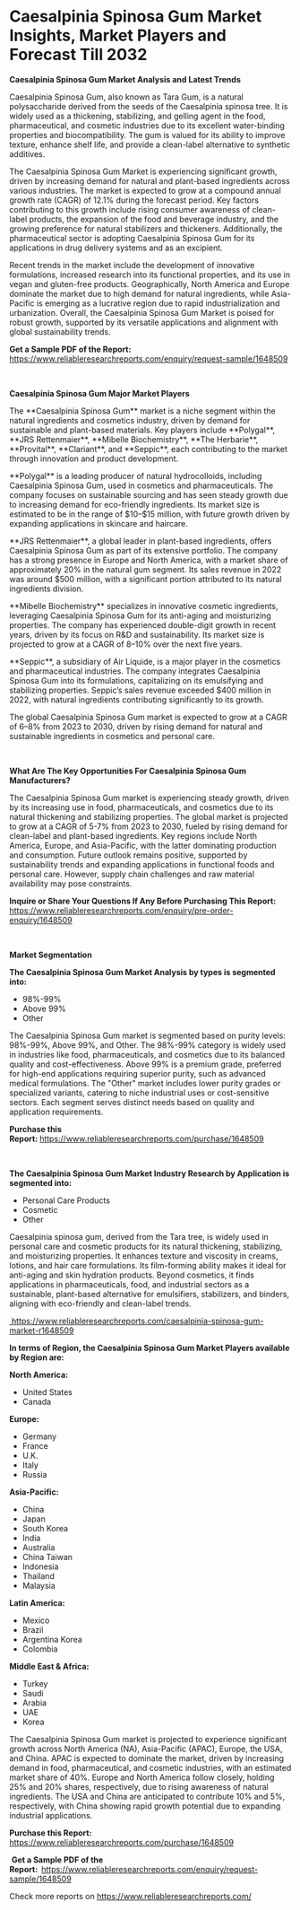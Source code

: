 <p><h1>Caesalpinia Spinosa Gum Market Insights, Market Players and Forecast Till 2032</h1></p><p><strong>Caesalpinia Spinosa Gum Market Analysis and Latest Trends</strong></p>
<p><p>Caesalpinia Spinosa Gum, also known as Tara Gum, is a natural polysaccharide derived from the seeds of the Caesalpinia spinosa tree. It is widely used as a thickening, stabilizing, and gelling agent in the food, pharmaceutical, and cosmetic industries due to its excellent water-binding properties and biocompatibility. The gum is valued for its ability to improve texture, enhance shelf life, and provide a clean-label alternative to synthetic additives.</p><p>The Caesalpinia Spinosa Gum Market is experiencing significant growth, driven by increasing demand for natural and plant-based ingredients across various industries. The market is expected to grow at a compound annual growth rate (CAGR) of 12.1% during the forecast period. Key factors contributing to this growth include rising consumer awareness of clean-label products, the expansion of the food and beverage industry, and the growing preference for natural stabilizers and thickeners. Additionally, the pharmaceutical sector is adopting Caesalpinia Spinosa Gum for its applications in drug delivery systems and as an excipient.</p><p>Recent trends in the market include the development of innovative formulations, increased research into its functional properties, and its use in vegan and gluten-free products. Geographically, North America and Europe dominate the market due to high demand for natural ingredients, while Asia-Pacific is emerging as a lucrative region due to rapid industrialization and urbanization. Overall, the Caesalpinia Spinosa Gum Market is poised for robust growth, supported by its versatile applications and alignment with global sustainability trends.</p></p>
<p><strong>Get a Sample PDF of the Report:&nbsp;</strong> <a href="https://www.reliableresearchreports.com/enquiry/request-sample/1648509?utm_campaign=2206&utm_medium=2&utm_source=Github&utm_content=ia&utm_term=27012025&utm_id=caesalpinia-spinosa-gum">https://www.reliableresearchreports.com/enquiry/request-sample/1648509</a></p>
<p>&nbsp;</p>
<p><strong>Caesalpinia Spinosa Gum Major Market Players</strong></p>
<p><p>The **Caesalpinia Spinosa Gum** market is a niche segment within the natural ingredients and cosmetics industry, driven by demand for sustainable and plant-based materials. Key players include **Polygal**, **JRS Rettenmaier**, **Mibelle Biochemistry**, **The Herbarie**, **Provital**, **Clariant**, and **Seppic**, each contributing to the market through innovation and product development.</p><p>**Polygal** is a leading producer of natural hydrocolloids, including Caesalpinia Spinosa Gum, used in cosmetics and pharmaceuticals. The company focuses on sustainable sourcing and has seen steady growth due to increasing demand for eco-friendly ingredients. Its market size is estimated to be in the range of $10–$15 million, with future growth driven by expanding applications in skincare and haircare.</p><p>**JRS Rettenmaier**, a global leader in plant-based ingredients, offers Caesalpinia Spinosa Gum as part of its extensive portfolio. The company has a strong presence in Europe and North America, with a market share of approximately 20% in the natural gum segment. Its sales revenue in 2022 was around $500 million, with a significant portion attributed to its natural ingredients division.</p><p>**Mibelle Biochemistry** specializes in innovative cosmetic ingredients, leveraging Caesalpinia Spinosa Gum for its anti-aging and moisturizing properties. The company has experienced double-digit growth in recent years, driven by its focus on R&D and sustainability. Its market size is projected to grow at a CAGR of 8–10% over the next five years.</p><p>**Seppic**, a subsidiary of Air Liquide, is a major player in the cosmetics and pharmaceutical industries. The company integrates Caesalpinia Spinosa Gum into its formulations, capitalizing on its emulsifying and stabilizing properties. Seppic’s sales revenue exceeded $400 million in 2022, with natural ingredients contributing significantly to its growth.</p><p>The global Caesalpinia Spinosa Gum market is expected to grow at a CAGR of 6–8% from 2023 to 2030, driven by rising demand for natural and sustainable ingredients in cosmetics and personal care.</p></p>
<p>&nbsp;</p>
<p><strong>What Are The Key Opportunities For Caesalpinia Spinosa Gum Manufacturers?</strong></p>
<p><p>The Caesalpinia Spinosa Gum market is experiencing steady growth, driven by its increasing use in food, pharmaceuticals, and cosmetics due to its natural thickening and stabilizing properties. The global market is projected to grow at a CAGR of 5-7% from 2023 to 2030, fueled by rising demand for clean-label and plant-based ingredients. Key regions include North America, Europe, and Asia-Pacific, with the latter dominating production and consumption. Future outlook remains positive, supported by sustainability trends and expanding applications in functional foods and personal care. However, supply chain challenges and raw material availability may pose constraints.</p></p>
<p><strong>Inquire or Share Your Questions If Any Before Purchasing This Report:</strong> <a href="https://www.reliableresearchreports.com/enquiry/pre-order-enquiry/1648509?utm_campaign=2206&utm_medium=2&utm_source=Github&utm_content=ia&utm_term=27012025&utm_id=caesalpinia-spinosa-gum">https://www.reliableresearchreports.com/enquiry/pre-order-enquiry/1648509</a></p>
<p>&nbsp;</p>
<p><strong>Market Segmentation</strong></p>
<p><strong>The Caesalpinia Spinosa Gum Market Analysis by types is segmented into:</strong></p>
<p><ul><li>98%-99%</li><li>Above 99%</li><li>Other</li></ul></p>
<p><p>The Caesalpinia Spinosa Gum market is segmented based on purity levels: 98%-99%, Above 99%, and Other. The 98%-99% category is widely used in industries like food, pharmaceuticals, and cosmetics due to its balanced quality and cost-effectiveness. Above 99% is a premium grade, preferred for high-end applications requiring superior purity, such as advanced medical formulations. The "Other" market includes lower purity grades or specialized variants, catering to niche industrial uses or cost-sensitive sectors. Each segment serves distinct needs based on quality and application requirements.</p></p>
<p><strong>Purchase this Report:&nbsp;</strong><a href="https://www.reliableresearchreports.com/purchase/1648509?utm_campaign=2206&utm_medium=2&utm_source=Github&utm_content=ia&utm_term=27012025&utm_id=caesalpinia-spinosa-gum">https://www.reliableresearchreports.com/purchase/1648509</a></p>
<p>&nbsp;</p>
<p><strong>The Caesalpinia Spinosa Gum Market Industry Research by Application is segmented into:</strong></p>
<p><ul><li>Personal Care Products</li><li>Cosmetic</li><li>Other</li></ul></p>
<p><p>Caesalpinia spinosa gum, derived from the Tara tree, is widely used in personal care and cosmetic products for its natural thickening, stabilizing, and moisturizing properties. It enhances texture and viscosity in creams, lotions, and hair care formulations. Its film-forming ability makes it ideal for anti-aging and skin hydration products. Beyond cosmetics, it finds applications in pharmaceuticals, food, and industrial sectors as a sustainable, plant-based alternative for emulsifiers, stabilizers, and binders, aligning with eco-friendly and clean-label trends.</p></p>
<p><a href="https://www.reliableresearchreports.com/caesalpinia-spinosa-gum-market-r1648509?utm_campaign=2206&utm_medium=2&utm_source=Github&utm_content=ia&utm_term=27012025&utm_id=caesalpinia-spinosa-gum">&nbsp;https://www.reliableresearchreports.com/caesalpinia-spinosa-gum-market-r1648509</a></p>
<p><strong>In terms of Region, the Caesalpinia Spinosa Gum Market Players available by Region are:</strong></p>
<p>
    <p> <strong> North America: </strong>
        <ul>
            <li>United States</li>
            <li>Canada</li>
        </ul>
        </p> 
    <p> <strong> Europe: </strong>
        <ul>
            <li>Germany</li>
            <li>France</li>
            <li>U.K.</li>
            <li>Italy</li>
            <li>Russia</li>
        </ul>
        </p> 
    <p> <strong> Asia-Pacific: </strong>
        <ul>
            <li>China</li>
            <li>Japan</li>
            <li>South Korea</li>
            <li>India</li>
            <li>Australia</li>
            <li>China Taiwan</li>
            <li>Indonesia</li>
            <li>Thailand</li>
            <li>Malaysia</li>
        </ul>
        </p> 
    <p> <strong> Latin America: </strong>
        <ul>
            <li>Mexico</li>
            <li>Brazil</li>
            <li>Argentina Korea</li>
            <li>Colombia</li>
        </ul>
        </p> 
    <p> <strong> Middle East & Africa: </strong>
        <ul>
            <li>Turkey</li>
            <li>Saudi</li>
            <li>Arabia</li>
            <li>UAE</li>
            <li>Korea</li>
        </ul>
    </p>
    </p>
<p><p>The Caesalpinia Spinosa Gum market is projected to experience significant growth across North America (NA), Asia-Pacific (APAC), Europe, the USA, and China. APAC is expected to dominate the market, driven by increasing demand in food, pharmaceutical, and cosmetic industries, with an estimated market share of 40%. Europe and North America follow closely, holding 25% and 20% shares, respectively, due to rising awareness of natural ingredients. The USA and China are anticipated to contribute 10% and 5%, respectively, with China showing rapid growth potential due to expanding industrial applications.</p></p>
<p><strong>Purchase this Report: </strong><a href="https://www.reliableresearchreports.com/purchase/1648509?utm_campaign=2206&utm_medium=2&utm_source=Github&utm_content=ia&utm_term=27012025&utm_id=caesalpinia-spinosa-gum">https://www.reliableresearchreports.com/purchase/1648509</a></p>
<p>&nbsp;<strong>Get a Sample PDF of the Report:&nbsp;&nbsp;</strong><a href="https://www.reliableresearchreports.com/enquiry/request-sample/1648509?utm_campaign=2206&utm_medium=2&utm_source=Github&utm_content=ia&utm_term=27012025&utm_id=caesalpinia-spinosa-gum">https://www.reliableresearchreports.com/enquiry/request-sample/1648509</a></p>
<p><strong></strong></p>
<p>Check more reports on <a href="https://www.reliableresearchreports.com/?utm_campaign=2206&utm_medium=2&utm_source=Github&utm_content=ia&utm_term=27012025&utm_id=caesalpinia-spinosa-gum">https://www.reliableresearchreports.com/</a></p>